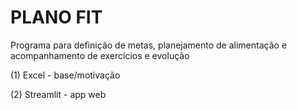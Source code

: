 # PLANO FIT
Programa para definição de metas, planejamento de alimentação e acompanhamento de exercícios e evolução

(1) Excel - base/motivação

(2) Streamlit - app web
